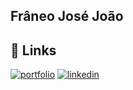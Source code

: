 ##  Frâneo José João
## 🔗 Links
[![portfolio](https://img.shields.io/badge/my_portfolio-000?style=for-the-badge&logo=ko-fi&logoColor=white)](https://franeojosejoao.github.io/Personal-Portfolio/)
[![linkedin](https://img.shields.io/badge/linkedin-0A66C2?style=for-the-badge&logo=linkedin&logoColor=white)](https://www.linkedin.com/in/franeo-jo%C3%A3o-478630304/)


